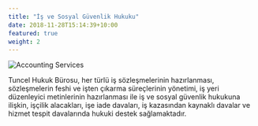 ```yaml
---
title: "İş ve Sosyal Güvenlik Hukuku"
date: 2018-11-28T15:14:39+10:00
featured: true
weight: 2
---
```

![Accounting Services](/images/iş-iş-yeni-1170x780.png)

Tuncel Hukuk Bürosu, her türlü iş sözleşmelerinin hazırlanması, sözleşmelerin feshi ve işten çıkarma süreçlerinin yönetimi, iş yeri düzenleyici metinlerinin hazırlanması ile iş ve sosyal güvenlik hukukuna ilişkin, işçilik alacakları, işe iade davaları, iş kazasından kaynaklı davalar ve hizmet tespit davalarında hukuki destek sağlamaktadır.


